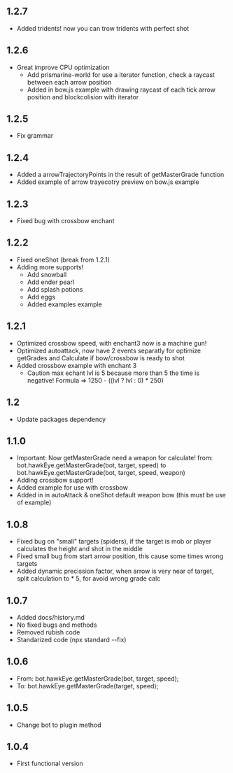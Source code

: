 ## 1.2.7
* Added tridents! now you can trow tridents with perfect shot
## 1.2.6
* Great improve CPU optimization
    * Add prismarine-world for use a iterator function, check a raycast between each arrow position
    * Added in bow.js example with drawing raycast of each tick arrow position and blockcolision with iterator
## 1.2.5
* Fix grammar
## 1.2.4
* Added a arrowTrajectoryPoints in the result of getMasterGrade function
* Added example of arrow trayecotry preview on bow.js example
## 1.2.3
* Fixed bug with crossbow enchant
## 1.2.2
* Fixed oneShot (break from 1.2.1)
* Adding more supports!
    * Add snowball
    * Add ender pearl
    * Add splash potions
    * Add eggs
    * Added examples example
## 1.2.1
* Optimized crossbow speed, with enchant3 now is a machine gun!
* Optimized autoattack, now have 2 events separatly for optimize getGrades and Calculate if bow/crossbow is ready to shot
* Added crossbow example with enchant 3
    * Caution max echant lvl is 5 because more than 5 the time is negative! Formula => 1250 - ((lvl ? lvl : 0) * 250)
## 1.2
* Update packages dependency
## 1.1.0
* Important: Now getMasterGrade need a weapon for calculate! from: bot.hawkEye.getMasterGrade(bot, target, speed) to  bot.hawkEye.getMasterGrade(bot, target, speed, weapon)
* Adding crossbow support!
* Added example for use with crossbow
* Added in in autoAttack & oneShot default weapon bow (this must be use of example)
## 1.0.8
* Fixed bug on "small" targets (spiders), if the target is mob or player calculates the height and shot in the middle
* Fixed small bug from start arrow position, this cause some times wrong targets
* Added dynamic precission factor, when arrow is very near of target, split calculation to * 5, for avoid wrong grade calc
## 1.0.7
* Added docs/history.md
* No fixed bugs and methods
* Removed rubish code
* Standarized code (npx standard --fix)
## 1.0.6
* From: bot.hawkEye.getMasterGrade(bot, target, speed);
* To: bot.hawkEye.getMasterGrade(target, speed);
## 1.0.5
* Change bot to plugin method
## 1.0.4
* First functional version